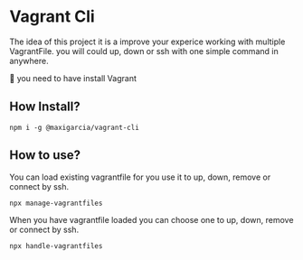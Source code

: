 # Vagrant Cli

The idea of this project it is a improve your experice working with multiple VagrantFile. you will could up, down or ssh with one simple command in anywhere.

🚨 you need to have install Vagrant

## How Install?

```
npm i -g @maxigarcia/vagrant-cli
```

## How to use?

You can load existing vagrantfile for you use it to up, down, remove or connect by ssh.

```
npx manage-vagrantfiles
```

When you have vagrantfile loaded you can choose one to up, down, remove or connect by ssh.

```
npx handle-vagrantfiles
```
